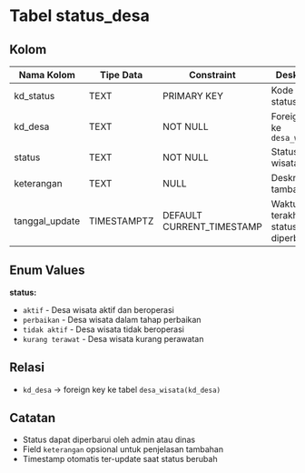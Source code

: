 # Tabel status_desa

## Kolom

| Nama Kolom     | Tipe Data   | Constraint                | Deskripsi                        |
| -------------- | ----------- | ------------------------- | -------------------------------- |
| kd_status      | TEXT        | PRIMARY KEY               | Kode unik status                 |
| kd_desa        | TEXT        | NOT NULL                  | Foreign key ke `desa_wisata`     |
| status         | TEXT        | NOT NULL                  | Status desa wisata               |
| keterangan     | TEXT        | NULL                      | Deskripsi tambahan               |
| tanggal_update | TIMESTAMPTZ | DEFAULT CURRENT_TIMESTAMP | Waktu terakhir status diperbarui |

## Enum Values

**status:**

- `aktif` - Desa wisata aktif dan beroperasi
- `perbaikan` - Desa wisata dalam tahap perbaikan
- `tidak aktif` - Desa wisata tidak beroperasi
- `kurang terawat` - Desa wisata kurang perawatan

## Relasi

- `kd_desa` → foreign key ke tabel `desa_wisata(kd_desa)`

## Catatan

- Status dapat diperbarui oleh admin atau dinas
- Field `keterangan` opsional untuk penjelasan tambahan
- Timestamp otomatis ter-update saat status berubah
